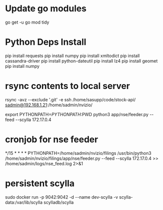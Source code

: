 # Update go modules
go get -u
go mod tidy

# Python Deps Install
pip install requests
pip install numpy
pip install xmltodict
pip install cassandra-driver
pip install python-dateutil
pip install lz4
pip install geomet
pip install numpy

# rsync contents to local server
rsync -avz --exclude '.git' -e ssh /home/sasupp/code/stock-api/ sadmin@192.168.1.21:/home/sadmin/nvizio/

export PYTHONPATH=$PYTHONPATH:$PWD
python3 app/nse/feeder.py --feed --scylla 172.17.0.4

# cronjob for nse feeder
*/15 * * * * PYTHONPATH=/home/sadmin/nvizio/filings /usr/bin/python3 /home/sadmin/nvizio/filings/app/nse/feeder.py --feed --scylla 172.17.0.4 >> /home/sadmin/logs/nse_feed.log 2>&1

# persistent scylla
sudo docker run -p 9042:9042 -d --name dev-scylla -v scylla-data:/var/lib/scylla scylladb/scylla